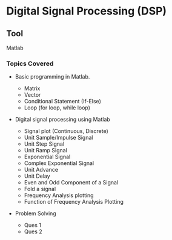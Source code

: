 # Digital Signal Processing (DSP)
## Tool
Matlab

### Topics Covered
- Basic programming in Matlab.
  - Matrix
  - Vector
  - Conditional Statement (If-Else)
  - Loop (for loop, while loop)
- Digital signal processing using Matlab
  - Signal plot (Continuous, Discrete)
  - Unit Sample/Impulse Signal
  - Unit Step Signal
  - Unit Ramp Signal
  - Exponential Signal
  - Complex Exponential Signal
  - Unit Advance
  - Unit Delay
  - Even and Odd Component of a Signal
  - Fold a signal
  - Frequency Analysis plotting
  - Function of Frequency Analysis Plotting
  
- Problem Solving
  - Ques 1
  - Ques 2
